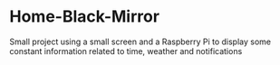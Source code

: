 # Home-Black-Mirror

Small project using a small screen and a Raspberry Pi to display some constant information related to time, weather and notifications
